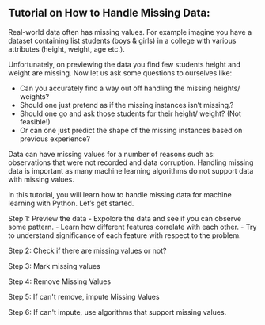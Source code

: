 ## Tutorial on How to Handle Missing Data:

Real-world data often has missing values. For example imagine you have a dataset containing list students (boys & girls) in a college with various attributes (height, weight, age etc.). 

Unfortunately, on previewing the data you find few students height and weight are missing. Now let us ask some questions to ourselves like:

  - Can you accurately find a way out off handling the missing heights/ weights?
  - Should one just pretend as if the missing instances isn’t missing.?
  - Should one go and ask those students for their height/ weight? (Not feasible!)
  - Or can one just predict the shape of the missing instances based on previous experience?

Data can have missing values for a number of reasons such as: observations that were not recorded and data corruption. Handling missing data is important as many machine learning algorithms do not support data with missing values.

In this tutorial, you will learn how to handle missing data for machine learning with Python. Let’s get started.

Step 1: Preview the data
        - Expolore the data and see if you can observe some pattern. 
        - Learn how different features correlate with each other. 
        - Try to understand significance of each feature with respect to the problem.
        
Step 2: Check if there are missing values or not?

Step 3: Mark missing values

Step 4: Remove Missing Values

Step 5: If can't remove, impute Missing Values

Step 6: If can't impute, use algorithms that support missing values.


